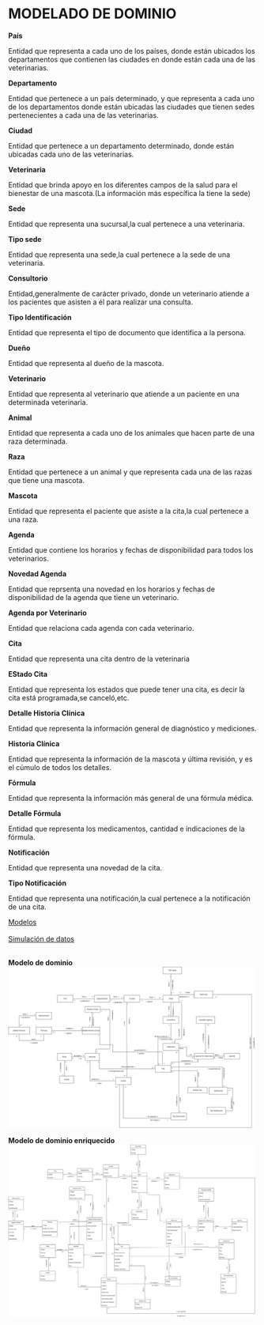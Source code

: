 # MODELADO DE DOMINIO

**País**

Entidad que representa a cada uno de los países, donde están ubicados los departamentos que contienen las ciudades en donde están cada una de las veterinarias.

**Departamento**

Entidad que pertenece a un país determinado, y que representa a cada uno de los departamentos donde están ubicadas las ciudades que tienen sedes pertenecientes a cada una de las veterinarias.

**Ciudad**

Entidad que pertenece a un departamento determinado, donde están ubicadas cada uno de las veterinarias.

**Veterinaria**

Entidad que brinda apoyo en los diferentes campos de la salud para el bienestar de una mascota.(La información más específica la tiene la sede)

**Sede**

Entidad que representa una sucursal,la cual pertenece a una veterinaria.

**Tipo sede**

Entidad que representa una sede,la cual pertenece a la sede de una veterinaria.

**Consultorio**

Entidad,generalmente de carácter privado, donde un veterinario atiende a los pacientes que asisten a él para realizar una consulta.

**Tipo Identificación**

Entidad que representa el tipo de documento que identifica a la persona.

**Dueño**

Entidad que representa al dueño de la mascota.

**Veterinario**

Entidad que representa al veterinario que atiende a un paciente en una determinada veterinaria.

**Animal**

Entidad que representa a cada uno de los animales que hacen parte de una raza determinada.

**Raza**

Entidad que pertenece a un animal y que representa cada una de las razas que tiene una mascota.

**Mascota**

Entidad que representa el paciente que asiste a la cita,la cual pertenece a una raza.

**Agenda**

Entidad que contiene los horarios y fechas de disponibilidad para todos los veterinarios.

**Novedad Agenda**

Entidad que reprsenta una novedad en los horarios y fechas de disponibilidad de la agenda que tiene un veterinario.

**Agenda por Veterinario**

Entidad que relaciona cada agenda con cada veterinario.

**Cita**

Entidad que representa una cita dentro de la veterinaria

**EStado Cita**

Entidad que representa los estados que puede tener una cita, es decir la cita está programada,se canceló,etc.

**Detalle Historia Clínica**

Entidad que representa la información general de diagnóstico y mediciones.

**Historia Clínica**

Entidad que representa la información de la mascota y última revisión, y es el cúmulo de todos los detalles.

**Fórmula**

Entidad que representa la información más general de una fórmula médica.

**Detalle Fórmula**

Entidad que representa los medicamentos, cantidad e indicaciones de la fórmula.

**Notificación**

Entidad que representa una novedad de la cita.

**Tipo Notificación**

Entidad que representa una notificación,la cual pertenece a la notificación de una cita.

[Modelos](https://app.diagrams.net/#G1biPMACpC6PVnlxnaMcAy8FE57Oh2dilD)
<br>
<br>
[Simulación de datos](https://docs.google.com/spreadsheets/d/1voCIOK7ZRH8KMb8mZcd0OrBhj2e0mXab/edit?usp=sharing&ouid=100818533910801106935&rtpof=true&sd=true)
<br>
<br>

**Modelo de dominio**
<br>
<img src="Images\Modelo-Dominio/ModeloDominio.png" alt="Modelo Dominio" width="500">

**Modelo de dominio enriquecido**
<br>
<img src="Images\Modelo-Dominio/ModeloDominioEnriquecido.png" alt="Modelo Dominio Enriquecido" width="500">
